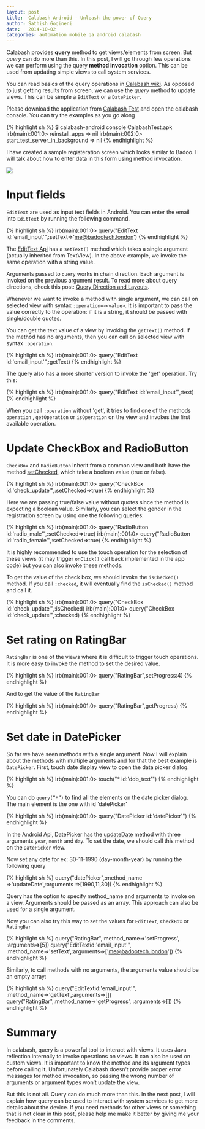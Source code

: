 ```yaml
---
layout: post
title:  Calabash Android - Unleash the power of Query
author: Sathish Gogineni
date:   2014-10-02
categories: automation mobile qa android calabash
---
```


Calabash provides **query** method to get views/elements from screen. But *query* can do more than this. In this post, I will go through few operations we can perform using the query **method invocation** option. This can be used from updating simple views to call system services.

You can read basics of the query operations in [Calabash wiki](https://github.com/calabash/calabash-android/wiki/05-Query-Syntax). As opposed to just getting results from screen, we can use the *query* method to update views. This can be simple a `EditText` or a `DatePicker`.

Please download the application from [Calabash Test]({{page.filesdir}}/CalabashTest.apk) and open the calabash console. You can try the examples as you go along

{% highlight sh %}
$ calabash-android console CalabashTest.apk
irb(main):001:0> reinstall_apps
=> nil
irb(main):002:0> start_test_server_in_background
=> nil
{% endhighlight %}

I have created a sample registeration screen which looks similar to Badoo. I will talk about how to enter data in this form using method invocation.

![]({{page.imgdir}}/registration_screen.jpg)

# Input fields

`EditText` are used as input text fields in Android. You can enter the email into `EditText` by running the following command.

{% highlight sh %}
irb(main):001:0> query("EditText id:'email_input'",:setText=>'me@badootech.london')
{% endhighlight %}

The [EditText Api](http://developer.android.com/reference/android/widget/EditText.html) has a `setText()` method which takes a single argument (actually inherited from TextView). In the above example, we invoke the same operation with a string value.

Arguments passed to `query` works in chain direction. Each argument is invoked on the previous argument result. To read more about query directions, check this post: [Query Direction and Layouts](http://krazyrobot.com/2014/04/calabash-android-query-direction-and-layouts/).

Whenever we want to invoke a method with single argument, we can call on selected view with syntax `:operation=><value>`. It is important to pass the value correctly to the operation: if it is a string, it should be passed with single/double quotes.

You can get the text value of a view by invoking the `getText()` method. If the method has no arguments, then you can call on selected view with syntax `:operation`.

{% highlight sh %}
irb(main):001:0> query("EditText id:'email_input'",:getText)
{% endhighlight %}

The query also has a more shorter version to invoke the 'get' operation. Try this:

{% highlight sh %}
irb(main):001:0> query("EditText id:'email_input'",:text)
{% endhighlight %}

When you call `:operation` without 'get', it tries to find one of the methods `operation` , `getOperation` or `isOperation` on the view and invokes the first available operation.

# Update CheckBox and RadioButton

`CheckBox` and `RadioButton` inherit from a common view and both have the method [setChecked](http://developer.android.com/reference/android/widget/Checkable.html#setChecked(boolean)), which take a boolean value (true or false).

{% highlight sh %}
irb(main):001:0> query("CheckBox id:'check_update'",:setChecked=>true)
{% endhighlight %}

Here we are passing true/false value without quotes since the method is expecting a boolean value. Similarly, you can select the gender in the registration screen by using one the following queries:

{% highlight sh %}
irb(main):001:0> query("RadioButton id:'radio_male'",:setChecked=>true)
irb(main):001:0> query("RadioButton id:'radio_female'",:setChecked=>true)
{% endhighlight %}

It is highly recommended to use the touch operation for the selection of these views (it may trigger `onClick()` call back implemented in the app code) but you can also invoke these methods.

To get the value of the check box, we should invoke the `isChecked()` method. If you call `:checked`, it will eventually find the `isChecked()` method and call it.

{% highlight sh %}
irb(main):001:0> query("CheckBox id:'check_update'",:isChecked)
irb(main):001:0> query("CheckBox id:'check_update'",:checked)
{% endhighlight %}

# Set rating on RatingBar

`RatingBar` is one of the views where it is difficult to trigger touch operations. It is more easy to invoke the method to set the desired value.

{% highlight sh %}
irb(main):001:0> query("RatingBar",setProgress:4)
{% endhighlight %}

And to get the value of the `RatingBar`

{% highlight sh %}
irb(main):001:0> query("RatingBar",getProgress)
{% endhighlight %}

# Set date in DatePicker

So far we have seen methods with a single argument. Now I will explain about the methods with multiple arguments and for that the best example is `DatePicker`. First, touch date display view to open the data picker dialog.

{% highlight sh %}
irb(main):001:0> touch("* id:'dob_text'")
{% endhighlight %}

You can do `query(“*”)` to find all the elements on the date picker dialog. The main element is the one with id ‘datePicker’

{% highlight sh %}
irb(main):001:0> query("DatePicker id:'datePicker'")
{% endhighlight %}

In the Android Api, DatePicker has the [updateDate](http://developer.android.com/reference/android/widget/DatePicker.html#updateDate%28int,%20int,%20int%29) method with three arguments `year`, `month` and `day`. To set the date, we should call this method on the `DatePicker` view.

Now set any date for ex: 30-11-1990 (day-month-year) by running the following query

{% highlight sh %}
query("datePicker",:method_name =>'updateDate',:arguments =>[1990,11,30])
{% endhighlight %}

Query has the option to specify method_name and arguments to invoke on a view. Arguments should be passed as an array. This approach can also be used for a single argument.

Now you can also try this way to set the values for `EditText`, `CheckBox` or `RatingBar`

{% highlight sh %}
query("RatingBar",:method_name=>'setProgress', :arguments=>[5])
query("EditTextid:'email_input'",
          :method_name=>'setText',:arguments=>['me@badootech.london'])
{% endhighlight %}

Similarly, to call methods with no arguments, the arguments value should be an empty array:

{% highlight sh %}
query("EditTextid:'email_input'", :method_name=>'getText',:arguments=>[])
query("RatingBar",:method_name=>'getProgress', :arguments=>[])
{% endhighlight %}

# Summary

In calabash, query is a powerful tool to interact with views. It uses Java reflection internally to invoke operations on views. It can also be used on custom views. It is important to know the method and its argument types before calling it. Unfortunately Calabash doesn’t provide proper error messages for method invocation, so passing the wrong number of arguments or argument types won’t update the view.

But this is not all. Query can do much more than this. In the next post, I will explain how query can be used to interact with system services to get more details about the device. If you need methods for other views or something that is not clear in this post, please help me make it better by giving me your feedback in the comments.
